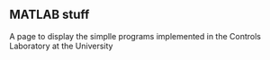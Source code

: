 ## MATLAB stuff
A page to display the simplle programs implemented in the Controls Laboratory  at the University
